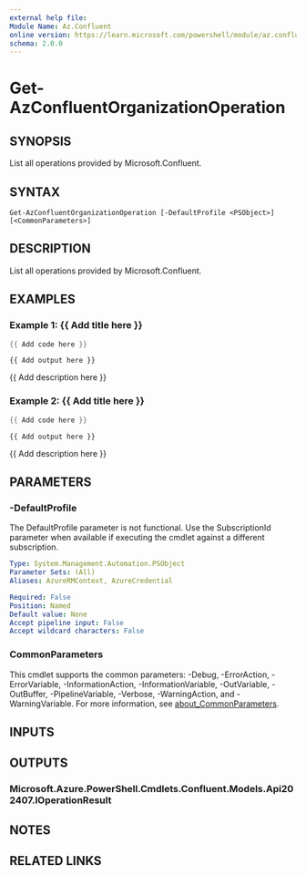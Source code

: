 ```yaml
---
external help file:
Module Name: Az.Confluent
online version: https://learn.microsoft.com/powershell/module/az.confluent/get-azconfluentorganizationoperation
schema: 2.0.0
---
```


# Get-AzConfluentOrganizationOperation

## SYNOPSIS
List all operations provided by Microsoft.Confluent.

## SYNTAX

```
Get-AzConfluentOrganizationOperation [-DefaultProfile <PSObject>] [<CommonParameters>]
```

## DESCRIPTION
List all operations provided by Microsoft.Confluent.

## EXAMPLES

### Example 1: {{ Add title here }}
```powershell
{{ Add code here }}
```

```output
{{ Add output here }}
```

{{ Add description here }}

### Example 2: {{ Add title here }}
```powershell
{{ Add code here }}
```

```output
{{ Add output here }}
```

{{ Add description here }}

## PARAMETERS

### -DefaultProfile
The DefaultProfile parameter is not functional.
Use the SubscriptionId parameter when available if executing the cmdlet against a different subscription.

```yaml
Type: System.Management.Automation.PSObject
Parameter Sets: (All)
Aliases: AzureRMContext, AzureCredential

Required: False
Position: Named
Default value: None
Accept pipeline input: False
Accept wildcard characters: False
```

### CommonParameters
This cmdlet supports the common parameters: -Debug, -ErrorAction, -ErrorVariable, -InformationAction, -InformationVariable, -OutVariable, -OutBuffer, -PipelineVariable, -Verbose, -WarningAction, and -WarningVariable. For more information, see [about_CommonParameters](http://go.microsoft.com/fwlink/?LinkID=113216).

## INPUTS

## OUTPUTS

### Microsoft.Azure.PowerShell.Cmdlets.Confluent.Models.Api202407.IOperationResult

## NOTES

## RELATED LINKS

